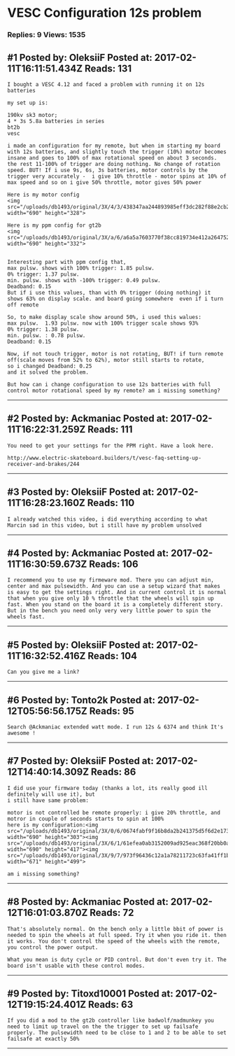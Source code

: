 # VESC Configuration 12s problem

### Replies: 9 Views: 1535

## \#1 Posted by: OleksiiF Posted at: 2017-02-11T16:11:51.434Z Reads: 131

```
I bought a VESC 4.12 and faced a problem with running it on 12s batteries

my set up is:

190kv sk3 motor;
4 * 3s 5.8a batteries in series
bt2b
vesc

i made an configuration for my remote, but when im starting my board with 12s batteries, and slightly touch the trigger (10%) motor becomes insane and goes to 100% of max rotational speed on about 3 seconds. the rest 11-100% of trigger are doing nothing. No change of rotation speed. BUT! If i use 9s, 6s, 3s batteries, motor controls by the trigger very accurately -  i give 10% throttle - motor spins at 10% of max speed and so on i give 50% throttle, motor gives 50% power

Here is my motor config
<img src="/uploads/db1493/original/3X/4/3/438347aa244893985eff3dc282f88e2cb281fd47.JPG" width="690" height="328">

Here is my ppm config for gt2b
<img src="/uploads/db1493/original/3X/a/6/a6a5a7603770f38cc819734e412a264752325b49.JPG" width="690" height="332">


Interesting part with ppm config that, 
max pulsw. shows with 100% trigger: 1.85 pulsw.
0% trigger: 1.37 pulsw.
min. pulsw. shows with -100% trigger: 0.49 pulsw.
Deadband: 0.15
But if i use this values, than with 0% trigger (doing nothing) it shows 63% on display scale. and board going somewhere  even if i turn off remote

So, to make display scale show around 50%, i used this walues:
max pulsw.  1.93 pulsw. now with 100% trigger scale shows 93%
0% trigger: 1.38 pulsw.
min. pulsw. : 0.78 pulsw.
Deadband: 0.15

Now, if not touch trigger, motor is not rotating, BUT! if turn remote off(scale moves from 52% to 62%), motor still starts to rotate,
so i changed Deadband: 0.25
and it solved the problem.

But how can i change configuration to use 12s batteries with full control motor rotational speed by my remote? am i missing something?
```

---
## \#2 Posted by: Ackmaniac Posted at: 2017-02-11T16:22:31.259Z Reads: 111

```
You need to get your settings for the PPM right. Have a look here.

http://www.electric-skateboard.builders/t/vesc-faq-setting-up-receiver-and-brakes/244
```

---
## \#3 Posted by: OleksiiF Posted at: 2017-02-11T16:28:23.160Z Reads: 110

```
I already watched this video, i did everything according to what Marcin sad in this video, but i still have my problem unsolved
```

---
## \#4 Posted by: Ackmaniac Posted at: 2017-02-11T16:30:59.673Z Reads: 106

```
I recommend you to use my firmeware mod. There you can adjust min, center and max pulsewidth. And you can use a setup wizard that makes is easy to get the settings right. And in current control it is normal that when you give only 10 % throttle that the wheels will spin up fast. When you stand on the board it is a completely different story. But in the bench you need only very very little power to spin the wheels fast.
```

---
## \#5 Posted by: OleksiiF Posted at: 2017-02-11T16:32:52.416Z Reads: 104

```
Can you give me a link?
```

---
## \#6 Posted by: Tonto2k Posted at: 2017-02-12T05:56:56.175Z Reads: 95

```
Search @Ackmaniac extended watt mode. I run 12s & 6374 and think It's awesome !
```

---
## \#7 Posted by: OleksiiF Posted at: 2017-02-12T14:40:14.309Z Reads: 86

```
I did use your firmware today (thanks a lot, its really good ill definitely will use it), but
i still have same problem: 

motor is not controlled be remote properly: i give 20% throttle, and motror in couple of seconds starts to spin at 100%
here is my configuration:<img src="/uploads/db1493/original/3X/0/6/0674fabf9f16b8da2b241375d5f6d2e17336e603.JPG" width="690" height="303"><img src="/uploads/db1493/original/3X/6/1/61efea0ab3152009ad925eac368f20bb0aae3179.JPG" width="690" height="417"><img src="/uploads/db1493/original/3X/9/7/973f96436c12a1a78211723c63fa41ff1bc581d4.JPG" width="671" height="499">

am i missing something?
```

---
## \#8 Posted by: Ackmaniac Posted at: 2017-02-12T16:01:03.870Z Reads: 72

```
That's absolutely normal. On the bench only a little bbit of power is needed to spin the wheels at full speed. Try it when you ride it. then it works. You don't control the speed of the wheels with the remote, you control the power output.

What you mean is duty cycle or PID control. But don't even try it. The board isn't usable with these control modes.
```

---
## \#9 Posted by: Titoxd10001 Posted at: 2017-02-12T19:15:24.401Z Reads: 63

```
If you did a mod to the gt2b controller like badwolf/madmunkey you need to limit up travel on the the trigger to set up failsafe properly. The pulsewidth need to be close to 1 and 2 to be able to set failsafe at exactly 50%
```

---
